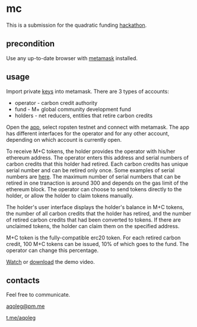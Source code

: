 # mc

This is a submission for the quadratic funding [hackathon](https://gitcoin.co/issue/MPlus4Climate/MPlusToolKit/1/100023834).

## precondition

Use any up-to-date browser with [metamask](https://metamask.io) installed.

## usage

Import private [keys](https://github.com/aqoleg/mc/blob/main/keys) into metamask.
There are 3 types of accounts:
* operator - carbon credit authority
* fund - M+ global community development fund
* holders - net reducers, entities that retire carbon credits

Open the [app](https://aqoleg.github.io/mc/), select ropsten testnet and connect with metamask.
The app has different interfaces for the operator and for any other account, depending on which account is currently open.

To receive M+C tokens, the holder provides the operator with his/her ethereum address. The operator enters this address and serial numbers of carbon credits that this holder had retired. Each carbon credits has unique serial number and can be retired only once. Some examples of serial numbers are [here](https://github.com/aqoleg/mc/blob/main/serials). The maximum number of serial numbers that can be retired in one tranaction is around 300 and depends on the gas limit of the ethereum block. The operator can choose to send tokens directly to the holder, or allow the holder to claim tokens manually.

The holder's user interface displays the holder's balance in M+C tokens, the number of all carbon credits that the holder has retired, and the number of retired carbon credits that had been converted to tokens. If there are unclaimed tokens, the holder can claim them on the specified address.

M+C token is the fully-compatible erc20 token. For each retired carbon credit, 100 M+C tokens can be issued, 10% of which goes to the fund. The operator can change this percentage.

[Watch](https://aqoleg.github.io/mc/docs/index.html) or [download](https://github.com/aqoleg/mc/raw/main/docs/video.mp4) the demo video.

## contacts

Feel free to communicate.

aqoleg@pm.me

[t.me/aqoleg](https://t.me/aqoleg)